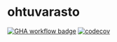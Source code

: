 # ohtuvarasto

[![GHA workflow badge](https://github.com/henlap/ohtuvarasto/workflows/CI/badge.svg)](https://github.com/henlap/ohtuvarasto/actions)
[![codecov](https://codecov.io/github/henlap/ohtuvarasto/graph/badge.svg?token=95RCU6TKM9)](https://codecov.io/github/henlap/ohtuvarasto)
